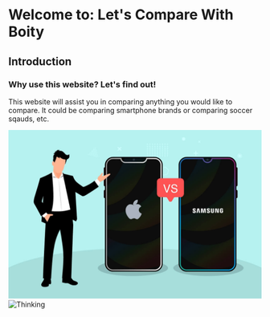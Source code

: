 <html lang=en>
<meta charset="UTF-8">
<h1>Welcome to: Let's Compare With Boity</h1>
<h2>Introduction</h2>
<h3>Why use this website? Let's find out!</h3>
<p>This website will assist you in comparing anything you would like to compare. It could be comparing smartphone brands or comparing soccer sqauds, etc.</p>
<img src="https://github.com/B-stona/Let-s-compare-/blob/main/ps_01%20(1).jpg" alt="VS"/>
<img src="https://img.freepik.com/premium-vector/man-character-thinking_155707-268.jpg" alt= "Thinking"/>
</body>
</html>
